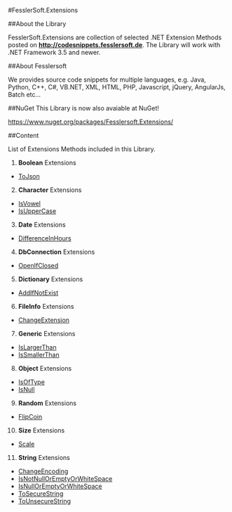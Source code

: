 #FesslerSoft.Extensions

##About the Library

FesslerSoft.Extensions are collection of selected .NET Extension Methods posted on **http://codesnippets.fesslersoft.de**. The Library will work with .NET Framework 3.5 and newer.

##About Fesslersoft

We provides source code snippets for multiple languages, e.g. Java, Python, C++, C#, VB.NET, XML, HTML, PHP, Javascript, jQuery, AngularJs, Batch etc...


##NuGet
This Library is now also avaiable at NuGet! 

https://www.nuget.org/packages/Fesslersoft.Extensions/

##Content

List of Extensions Methods included in this Library.

1. **Boolean** Extensions
  * [ToJson](http://codesnippets.fesslersoft.de/convert-boolean-json-boolean-c-vb-net/)
2. **Character** Extensions
 * [IsVowel](http://codesnippets.fesslersoft.de/how-to-check-if-a-character-is-a-vowel-in-c-or-vb-net/)
 * [IsUpperCase](http://codesnippets.fesslersoft.de/check-if-a-character-is-uppercase/)
3. **Date** Extensions
 * [DifferenceInHours](http://codesnippets.fesslersoft.de/get-hours-difference-of-2-dates/)
4. **DbConnection** Extensions
 * [OpenIfClosed](http://codesnippets.fesslersoft.de/openifclosed-dbconnection-extension-method-for-c-and-vb-net/)
5. **Dictionary** Extensions
 * [AddIfNotExist]()
6. **FileInfo** Extensions
 * [ChangeExtension](http://codesnippets.fesslersoft.de/change-the-file-extension/)
7. **Generic** Extensions
 * [IsLargerThan](http://codesnippets.fesslersoft.de/islargerthan-generic-extension-method-for-c-and-vb-net/)
 * [IsSmallerThan](http://codesnippets.fesslersoft.de/issmallerthan-generic-extension-method-for-c-and-vb-net/)
8. **Object** Extensions
 * [IsOfType](http://codesnippets.fesslersoft.de/isoftype-extension-method-for-c-and-vb-net/)
 * [IsNull](http://codesnippets.fesslersoft.de/isnull-extension-method/)
9. **Random** Extensions
 * [FlipCoin](http://codesnippets.fesslersoft.de/how-to-flip-a-coin-in-c-or-vb-net/)
10. **Size** Extensions
 * [Scale](http://codesnippets.fesslersoft.de/scale-a-size-object-by-percentage/)
11. **String** Extensions
 * [ChangeEncoding](http://codesnippets.fesslersoft.de/how-to-change-the-encoding-of-a-string-using-c-and-vb-net/)
 * [IsNotNullOrEmptyOrWhiteSpace](http://codesnippets.fesslersoft.de/how-to-check-if-a-string-is-null-or-empty-or-whitespace-in-c-or-vb-net/)
 * [IsNullOrEmptyOrWhiteSpace](http://codesnippets.fesslersoft.de/how-to-check-if-a-string-is-null-or-empty-or-whitespace-in-c-or-vb-net/)
 * [ToSecureString](http://codesnippets.fesslersoft.de/how-to-convert-a-string-to-securestring-using-c-and-vb-net/)
 * [ToUnsecureString](http://codesnippets.fesslersoft.de/how-to-convert-a-securestring-to-string-using-c-and-vb-net/)


